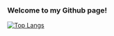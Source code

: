### Welcome to my Github page!

[![Top Langs](https://github-readme-stats.vercel.app/api/top-langs/?username=b0bhat&&langs_count=10&layout=compact)](https://github.com/anuraghazra/github-readme-stats)
